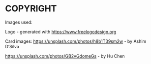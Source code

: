 # COPYRIGHT

Images used:


Logo - generated with https://www.freelogodesign.org

Card images: https://unsplash.com/photos/h8b1T39sm2w - by 
Ashim D’Silva

https://unsplash.com/photos/GB2vGdomeGs - by Hu Chen 


